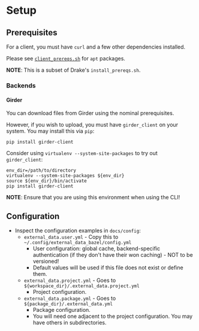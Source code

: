 # Setup

## Prerequisites

For a client, you must have `curl` and a few other dependencies installed.

Please see [`client_prereqs.sh`](../test/backends/girder/docker/client_prereqs.sh) for `apt` packages.

**NOTE**: This is a subset of Drake's `install_prereqs.sh`.

### Backends

#### Girder

You can download files from Girder using the nominal prerequisites.

However, if you wish to upload, you must have `girder_client` on your system. You may install this via `pip`:

    pip install girder-client

Consider using `virtualenv --system-site-packages` to try out `girder_client`:

    env_dir=/path/to/directory
    virtualenv --system-site-packages ${env_dir}
    source ${env_dir}/bin/activate
    pip install girder-client

**NOTE**: Ensure that you are using this environment when using the CLI!

## Configuration

* Inspect the configuration examples in `docs/config`:
    * `external_data.user.yml` - Copy this to `~/.config/external_data_bazel/config.yml`
        * User configuration: global cache, backend-specific authentication (if they don't have their won caching) - NOT to be versioned!
        * Default values will be used if this file does not exist or define them.
    * `external_data.project.yml` - Goes to `${workspace_dir}/.external_data.project.yml`
        * Project configuration.
    * `external_data.package.yml` - Goes to `${package_dir}/.external_data.yml`
        * Package configuration.
        * You will need one adjacent to the project configuration. You may have others in subdirectories.
